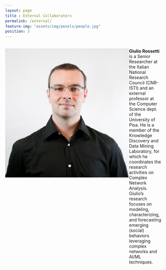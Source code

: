 ```yaml
--- 
layout: page
title : External Collaborators
permalink: /external/
feature-img: "assets/img/pexels/people.jpg"
position: 3
---
```


<div style="display: flex; align-items: flex-start; margin-bottom: 20px; margin-top: 30px;">
    <img src="/assets/img/consortium/Rossetti-img.jpeg" alt="Giulio Rossetti" style="width: 400px; height: auto;">
    <div>
        <a style="font-weight: bold; text-decoration: black">Giulio Rossetti</a> is a Senior Researcher at the Italian National Research Council (CNR-ISTI) and an external professor at the Computer Science dept. of the University of Pisa. He is a member of the Knowledge Discovery and Data Mining Laboratory, for which he coordinates the research activities on Complex Network Analysis. Giulio’s research focuses on modeling, characterizing, and forecasting emerging (social) behaviors leveraging complex networks and AI/ML techniques.
    </div>
</div>
